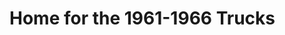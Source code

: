 <!-- TITLE: 61-66 -->
<!-- SUBTITLE: Home for the 1961-1966 Trucks -->

# Home for the 1961-1966 Trucks